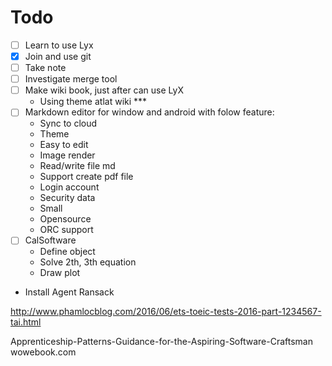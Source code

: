# Todo
- [ ] Learn to use Lyx
- [x] Join and use git
- [ ] Take note
- [ ] Investigate merge tool
- [ ] Make wiki book, just after can use LyX
  + Using theme atlat wiki ***
- [ ] Markdown editor for window and android with folow feature:
  + Sync to cloud
  + Theme
  + Easy to edit
  + Image render
  + Read/write file md
  + Support create pdf file
  + Login account
  + Security data
  + Small
  + Opensource
  + ORC support
- [ ] CalSoftware
  + Define object
  + Solve 2th, 3th equation
  + Draw plot
- Install Agent Ransack

http://www.phamlocblog.com/2016/06/ets-toeic-tests-2016-part-1234567-tai.html

Apprenticeship-Patterns-Guidance-for-the-Aspiring-Software-Craftsman
wowebook.com
